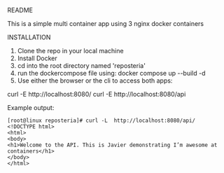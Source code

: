 README

This is a simple multi container app using 3 nginx docker containers

INSTALLATION

1) Clone the repo in your local machine
2) Install Docker
3) cd into the root directory named 'reposteria'
3) run the dockercompose file using: docker compose up --build -d 
4) Use either the browser or the cli to access both apps:

curl -E http://localhost:8080/
curl -E http://localhost:8080/api

Example output:
```
[root@linux reposteria]# curl -L  http://localhost:8080/api/
<!DOCTYPE html>
<html>
<body>
<h1>Welcome to the API. This is Javier demonstrating I’m awesome at containers</h1>
</body>
</html>
```
